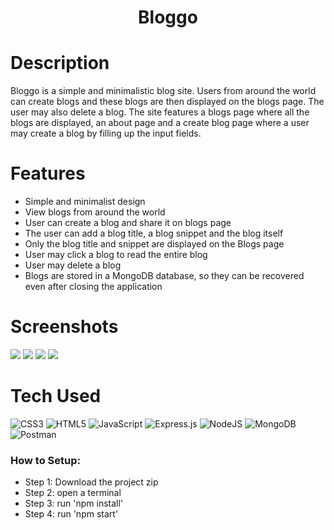 <div align="center">
      <h1>Bloggo</h1>
     </div>


# Description
Bloggo is a simple and minimalistic blog site. Users from around the world can create blogs and these blogs are then displayed on the blogs page. The user may also delete a blog. The site features a blogs page where all the blogs are displayed, an about page and a create blog page where a user may create a blog by filling up the input fields.

# Features
- Simple and minimalist design
- View blogs from around the world
- User can create a blog and share it on blogs page
- The user can add a blog title, a blog snippet and the blog itself
- Only the blog title and snippet are displayed on the Blogs page
- User may click a blog to read the entire blog
- User may delete a blog
- Blogs are stored in a MongoDB database, so they can be recovered even after closing the application
# Screenshots
 <img src="https://snipboard.io/HNkpjK.jpg"> <img src="https://snipboard.io/hdp1DU.jpg"> <img src="https://snipboard.io/Xoithf.jpg"> <img src="https://snipboard.io/SwgM6m.jpg">
# Tech Used
 ![CSS3](https://img.shields.io/badge/css3-%231572B6.svg?style=for-the-badge&logo=css3&logoColor=white) ![HTML5](https://img.shields.io/badge/html5-%23E34F26.svg?style=for-the-badge&logo=html5&logoColor=white) ![JavaScript](https://img.shields.io/badge/javascript-%23323330.svg?style=for-the-badge&logo=javascript&logoColor=%23F7DF1E) ![Express.js](https://img.shields.io/badge/express.js-%23404d59.svg?style=for-the-badge&logo=express&logoColor=%2361DAFB) ![NodeJS](https://img.shields.io/badge/node.js-6DA55F?style=for-the-badge&logo=node.js&logoColor=white) ![MongoDB](https://img.shields.io/badge/MongoDB-%234ea94b.svg?style=for-the-badge&logo=mongodb&logoColor=white) ![Postman](https://img.shields.io/badge/Postman-FF6C37?style=for-the-badge&logo=postman&logoColor=white)
      

### How to Setup:
- Step 1: Download the project zip
- Step 2: open a terminal
- Step 3: run 'npm install'
- Step 4: run 'npm start'
